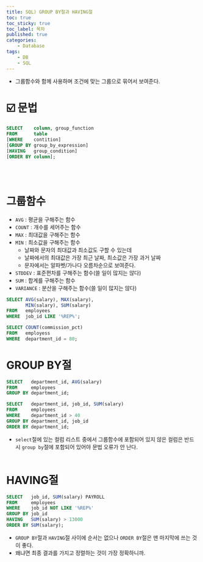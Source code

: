 ```yaml
---
title: SQL) GROUP BY절과 HAVING절
toc: true
toc_sticky: true
toc_label: 목차
published: true
categories:
    - Database
tags:
    - DB
    - SQL
---
```


* 그룹함수와 함께 사용하며 조건에 맞는 그룹으로 묶어서 보여준다.

# ☑️ 문법
```sql
SELECT    column, group_function
FROM      table
[WHERE    contition]
[GROUP BY group_by_expression]
[HAVING   group_condition]
[ORDER BY column];
```
<br><br>

# 그룹함수
* `AVG` : 평균을 구해주는 함수
* `COUNT` : 개수를 세어주는 함수
* `MAX` : 최대값을 구해주는 함수
* `MIN` : 최소값을 구해주는 함수
    * 날짜와 문자의 최대값과 최소값도 구할 수 있는데 
    * 날짜에서의 최대값은 가장 최근 날짜, 최소값은 가장 과거 날짜
    * 문자에서는 알파벳/가나다 오름차순으로 보여준다.
* `STDDEV` : 표준편차를 구해주는 함수(쓸 일이 많지는 않다)
* `SUM` : 합계를 구해주는 함수
* `VARIANCE` : 분산을 구해주는 함수(쓸 일이 많지는 않다)

```sql
SELECT AVG(salary), MAX(salary),
       MIN(salary), SUM(salary)
FROM   employees
WHERE  job_id LIKE '%REP%';
```
```sql
SELECT COUNT(commission_pct)
FROM   employess
WHERE  department_id = 80;
```

# GROUP BY절
```sql
SELECT   department_id, AVG(salary)
FROM     employees
GROUP BY department_id;
```
```sql
SELECT   department_id, job_id, SUM(salary)
FROM     employees
WHERE    department_id > 40
GROUP BY department_id, job_id
ORDER BY department_id;
```
* `select`절에 있는 컬럼 리스트 중에서 그룹함수에 포함되어 있지 않은 컬럼은 반드시 `group by`절에 포함되어 있어야 문법 오류가 안 난다.<br><br>

# HAVING절
```sql
SELECT   job_id, SUM(salary) PAYROLL
FROM     employees
WHERE    job_id NOT LIKE '%REP%'
GROUP BY job_id
HAVING   SUM(salary) > 13000
ORDER BY SUM(salary);
```
* `GROUP BY`절과 `HAVING`절 사이에 순서는 없으나 `ORDER BY`절은 맨 마지막에 쓰는 것이 좋다.
* 왜냐면 최종 결과를 가지고 정렬하는 것이 가장 정확하니까.

